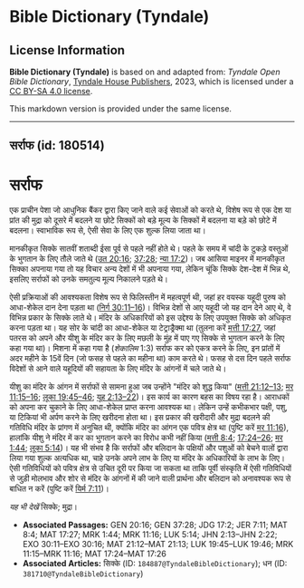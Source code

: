 # Bible Dictionary (Tyndale)

## License Information

**Bible Dictionary (Tyndale)** is based on and adapted from: _Tyndale Open Bible Dictionary_, [Tyndale House Publishers](https://tyndaleopenresources.com/), 2023, which is licensed under a [CC BY-SA 4.0 license](https://creativecommons.org/licenses/by-sa/4.0/legalcode.en).

This markdown version is provided under the same license.



--------------------------------

## सर्राफ (id: 180514)

सर्राफ
======

एक प्राचीन पेशा जो आधुनिक बैंकर द्वारा किए जाने वाले कई सेवाओं को करते थे, विशेष रूप से एक देश या प्रांत की मुद्रा को दूसरे में बदलने या छोटे सिक्कों को बड़े मूल्य के सिक्कों में बदलना या बड़े को छोटे में बदलना। स्वाभाविक रूप से, ऐसी सेवा के लिए एक शुल्क लिया जाता था।

मानकीकृत सिक्के सातवीं शताब्दी ईसा पूर्व से पहले नहीं होते थे। पहले के समय में चांदी के टुकड़े वस्तुओं के भुगतान के लिए तौले जाते थे ([उत 20:16](https://ref.ly/Gen20:16); [37:28](https://ref.ly/Gen37:28); [न्या 17:2](https://ref.ly/Judg17:2))। जब आसिया माइनर में मानकीकृत सिक्का अपनाया गया तो यह विचार अन्य देशों में भी अपनाया गया, लेकिन चूंकि सिक्के देश\-देश में भिन्न थे, इसलिए सर्राफों को उनके समतुल्य मूल्य निकालने पड़ते थे।

ऐसी प्रक्रियाओं की आवश्यकता विशेष रूप से फिलिस्तीन में महत्वपूर्ण थी, जहां हर वयस्क यहूदी पुरुष को आधा\-शेकेल दान देना पड़ता था ([निर्ग 30:11–16](https://ref.ly/Exod30:11-Exod30:16))। विभिन्न देशों से आए यहूदी जो यह दान देने आए थे, वे विभिन्न प्रकार के सिक्के लाते थे। मंदिर के अधिकारियों को इस उद्देश्य के लिए उपयुक्त सिक्के को अधिकृत करना पड़ता था। यह सोर के चांदी का आधा\-शेकेल या टेट्राड्रैक्मा था (तुलना करें [मत्ती 17:27](https://ref.ly/Matt17:27), जहां पतरस को अपने और यीशु के मंदिर कर के लिए मछली के मुंह में पाए गए सिक्के से भुगतान करने के लिए कहा गया था)। मिशना में कहा गया है (*शेकालिम* 1:3\) सर्राफ कर को एकत्र करने के लिए, इन प्रांतों में अदर महीने के 15वें दिन (जो फसह से पहले का महीना था) काम करते थे। फसह से दस दिन पहले सर्राफ विदेशों से आने वाले यहूदियों की सहायता के लिए मंदिर के आंगनों में चले जाते थे।

यीशु का मंदिर के आंगन में सर्राफों से सामना हुआ जब उन्होंने "मंदिर को शुद्ध किया" ([मत्ती 21:12–13](https://ref.ly/Matt21:12-Matt21:13); [मर 11:15–16](https://ref.ly/Mark11:15-Mark11:16); [लूका 19:45–46](https://ref.ly/Luke19:45-Luke19:46); [यूह 2:13–22](https://ref.ly/John2:13-John2:22))। इस कार्य का कारण बहस का विषय रहा है। आराधकों को अपना कर चुकाने के लिए आधा\-शेकेल प्राप्त करना आवश्यक था। लेकिन उन्हें कभीकभार पक्षी, पशु, या टिकियां भी अर्पण करने के लिए खरीदना होता था। इस प्रकार की खरीदारी और मुद्रा बदलने की गतिविधि मंदिर के प्रांगण में अनुचित थी, क्योंकि मंदिर का आंगन एक पवित्र क्षेत्र था (पुष्टि करें [मर 11:16](https://ref.ly/Mark11:16)), हालांकि यीशु ने मंदिर में कर का भुगतान करने का विरोध कभी नहीं किया ([मत्ती 8:4](https://ref.ly/Matt8:4); [17:24–26](https://ref.ly/Matt17:24-Matt17:26); [मर 1:44](https://ref.ly/Mark1:44); [लूका 5:14](https://ref.ly/Luke5:14))। यह भी संभव है कि सर्राफों और बलिदान के पक्षियों और पशुओं को बेचने वालों द्वारा लिया गया शुल्क अत्यधिक था, चाहे उनके अपने लाभ के लिए या मंदिर के अधिकारियों के लाभ के लिए। ऐसी गतिविधियों को पवित्र क्षेत्र से उचित दूरी पर किया जा सकता था ताकि पूर्वी संस्कृति में ऐसी गतिविधियों से जुड़ी मोलभाव और शोर से मंदिर के आंगनों में की जाने वाली प्रार्थना और बलिदान को अनावश्यक रूप से बाधित न करें (पुष्टि करें [यिर्म 7:11](https://ref.ly/Jer7:11))।

*यह भी देखें* सिक्के; मुद्रा।

* **Associated Passages:** GEN 20:16; GEN 37:28; JDG 17:2; JER 7:11; MAT 8:4; MAT 17:27; MRK 1:44; MRK 11:16; LUK 5:14; JHN 2:13–JHN 2:22; EXO 30:11–EXO 30:16; MAT 21:12–MAT 21:13; LUK 19:45–LUK 19:46; MRK 11:15–MRK 11:16; MAT 17:24–MAT 17:26
* **Associated Articles:** सिक्के (ID: `184887@TyndaleBibleDictionary`); धन (ID: `381710@TyndaleBibleDictionary`)

